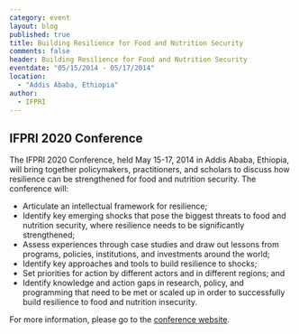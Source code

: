 ```yaml
---
category: event
layout: blog
published: true
title: Building Resilience for Food and Nutrition Security
comments: false
header: Building Resilience for Food and Nutrition Security
eventdate: "05/15/2014 - 05/17/2014"
location: 
  - "Addis Ababa, Ethiopia"
author: 
  - IFPRI
---
```


## IFPRI 2020 Conference

The IFPRI 2020 Conference, held May 15-17, 2014 in Addis Ababa, Ethiopia, will bring together policymakers, practitioners, and scholars to discuss how resilience can be strengthened for food and nutrition security. The conference will:

- Articulate an intellectual framework for resilience;
- Identify key emerging shocks that pose the biggest threats to food and nutrition security, where resilience needs to be significantly strengthened;
- Assess experiences through case studies and draw out lessons from programs, policies, institutions, and investments around the world;
- Identify key approaches and tools to build resilience to shocks;
- Set priorities for action by different actors and in different regions; and
- Identify knowledge and action gaps in research, policy, and programming that need to be met or scaled up in order to successfully build resilience to food and nutrition insecurity.

For more information, please go to the [conference website](http://www.2020resilience.ifpri.info/).